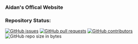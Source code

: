 ### Aidan's Offical Website
### Repository Status:
[![GitHub issues](https://img.shields.io/github/issues/aidan012/web.html.svg?style=for-the-badge)](https://github.com/aidan012/web.html/issues) [![GitHub pull requests](https://img.shields.io/github/issues-pr/aidan012/web.html.svg?style=for-the-badge)](https://github.com/aidan012/web.html/pulls) [![GitHub contributors](https://img.shields.io/github/contributors/aidan012/web.html.svg?style=for-the-badge)](https://github.com/aidan012/web.html/graphs/contributors) ![GitHub repo size in bytes](https://img.shields.io/github/repo-size/aidan012/web.html.svg?style=for-the-badge)
